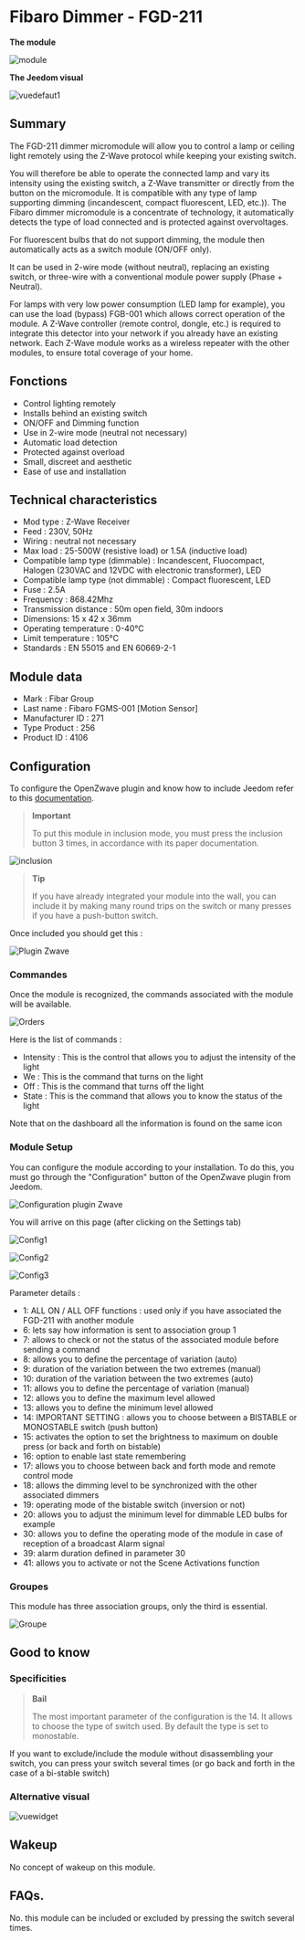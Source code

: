 # Fibaro Dimmer - FGD-211

**The module**

![module](images/fibaro.fgd211/module.jpg)

**The Jeedom visual**

![vuedefaut1](images/fibaro.fgd211/vuedefaut1.jpg)

## Summary

The FGD-211 dimmer micromodule will allow you to control a lamp or ceiling light remotely using the Z-Wave protocol while keeping your existing switch.

You will therefore be able to operate the connected lamp and vary its intensity using the existing switch, a Z-Wave transmitter or directly from the button on the micromodule. It is compatible with any type of lamp supporting dimming (incandescent, compact fluorescent, LED, etc.)). The Fibaro dimmer micromodule is a concentrate of technology, it automatically detects the type of load connected and is protected against overvoltages.

For fluorescent bulbs that do not support dimming, the module then automatically acts as a switch module (ON/OFF only).

It can be used in 2-wire mode (without neutral), replacing an existing switch, or three-wire with a conventional module power supply (Phase + Neutral).

For lamps with very low power consumption (LED lamp for example), you can use the load (bypass) FGB-001 which allows correct operation of the module. A Z-Wave controller (remote control, dongle, etc.) is required to integrate this detector into your network if you already have an existing network. Each Z-Wave module works as a wireless repeater with the other modules, to ensure total coverage of your home.

## Fonctions

-   Control lighting remotely
-   Installs behind an existing switch
-   ON/OFF and Dimming function
-   Use in 2-wire mode (neutral not necessary)
-   Automatic load detection
-   Protected against overload
-   Small, discreet and aesthetic
-   Ease of use and installation

## Technical characteristics

-   Mod type : Z-Wave Receiver
-   Feed : 230V, 50Hz
-   Wiring : neutral not necessary
-   Max load : 25-500W (resistive load) or 1.5A (inductive load)
-   Compatible lamp type (dimmable) : Incandescent, Fluocompact, Halogen (230VAC and 12VDC with electronic transformer), LED
-   Compatible lamp type (not dimmable) : Compact fluorescent, LED
-   Fuse : 2.5A
-   Frequency : 868.42Mhz
-   Transmission distance : 50m open field, 30m indoors
-   Dimensions: 15 x 42 x 36mm
-   Operating temperature : 0-40°C
-   Limit temperature : 105°C
-   Standards : EN 55015 and EN 60669-2-1

## Module data

-   Mark : Fibar Group
-   Last name : Fibaro FGMS-001 \[Motion Sensor\]
-   Manufacturer ID : 271
-   Type Product : 256
-   Product ID : 4106

## Configuration

To configure the OpenZwave plugin and know how to include Jeedom refer to this [documentation](https://doc.jeedom.com/en_US/plugins/automation%20protocol/openzwave/).

> **Important**
>
> To put this module in inclusion mode, you must press the inclusion button 3 times, in accordance with its paper documentation.

![inclusion](images/fibaro.fgd211/inclusion.jpg)

> **Tip**
>
> If you have already integrated your module into the wall, you can include it by making many round trips on the switch or many presses if you have a push-button switch.

Once included you should get this :

![Plugin Zwave](images/fibaro.fgd211/information.jpg)

### Commandes

Once the module is recognized, the commands associated with the module will be available.

![Orders](images/fibaro.fgd211/commandes.jpg)

Here is the list of commands :

-   Intensity : This is the control that allows you to adjust the intensity of the light
-   We : This is the command that turns on the light
-   Off : This is the command that turns off the light
-   State : This is the command that allows you to know the status of the light

Note that on the dashboard all the information is found on the same icon

### Module Setup

You can configure the module according to your installation. To do this, you must go through the "Configuration" button of the OpenZwave plugin from Jeedom.

![Configuration plugin Zwave](images/plugin/bouton_configuration.jpg)

You will arrive on this page (after clicking on the Settings tab)

![Config1](images/fibaro.fgd211/config1.jpg)

![Config2](images/fibaro.fgd211/config2.jpg)

![Config3](images/fibaro.fgd211/config3.jpg)

Parameter details :

-   1: ALL ON / ALL OFF functions : used only if you have associated the FGD-211 with another module
-   6: lets say how information is sent to association group 1
-   7: allows to check or not the status of the associated module before sending a command
-   8: allows you to define the percentage of variation (auto)
-   9: duration of the variation between the two extremes (manual)
-   10: duration of the variation between the two extremes (auto)
-   11: allows you to define the percentage of variation (manual)
-   12: allows you to define the maximum level allowed
-   13: allows you to define the minimum level allowed
-   14: IMPORTANT SETTING : allows you to choose between a BISTABLE or MONOSTABLE switch (push button)
-   15: activates the option to set the brightness to maximum on double press (or back and forth on bistable)
-   16: option to enable last state remembering
-   17: allows you to choose between back and forth mode and remote control mode
-   18: allows the dimming level to be synchronized with the other associated dimmers
-   19: operating mode of the bistable switch (inversion or not)
-   20: allows you to adjust the minimum level for dimmable LED bulbs for example
-   30: allows you to define the operating mode of the module in case of reception of a broadcast Alarm signal
-   39: alarm duration defined in parameter 30
-   41: allows you to activate or not the Scene Activations function

### Groupes

This module has three association groups, only the third is essential.

![Groupe](images/fibaro.fgd211/groupe.jpg)

## Good to know

### Specificities

> **Bail**
>
> The most important parameter of the configuration is the 14. It allows to choose the type of switch used. By default the type is set to monostable.

If you want to exclude/include the module without disassembling your switch, you can press your switch several times (or go back and forth in the case of a bi-stable switch)

### Alternative visual

![vuewidget](images/fibaro.fgd211/vuewidget.jpg)

## Wakeup

No concept of wakeup on this module.

## FAQs.

No. this module can be included or excluded by pressing the switch several times.
